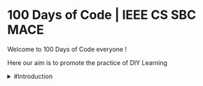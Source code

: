 # 100 Days of Code | IEEE CS SBC MACE

Welcome to 100 Days of Code everyone !

Here our aim is to promote the practice of DIY Learning

<details>
<summary>#Introduction</summary>
<br>
 Insert Intro to 100 days of Code Here
</details>
